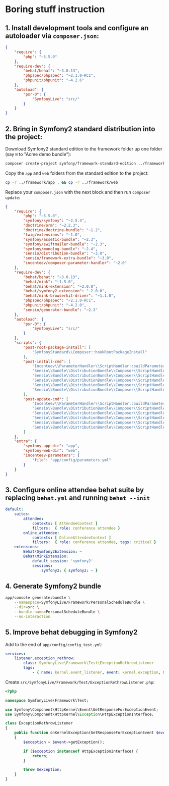 # Boring stuff instruction

## 1. Install development tools and configure an autoloader via `composer.json`:

```json
{
    "require": {
        "php": "~5.5.0"
    },
    "require-dev": {
        "behat/behat": "~3.0.13",
        "phpspec/phpspec": "~2.1.0-RC1",
        "phpunit/phpunit": "~4.2.6"
    },
    "autoload": {
        "psr-0": {
            "SymfonyLive": "src/"
        }
    }
}
```

## 2. Bring in Symfony2 standard distribution into the project:

Download Symfony2 standard edition to the framework folder up one folder (say `N` to "Acme demo
bundle"):

```bash
composer create-project symfony/framework-standard-edition ../framework/ "~2.5.3"
```

Copy the `app` and `web` folders from the standard edition to the project:

```bash
cp -r ../framework/app . && cp -r ../framework/web
```

Replace your `composer.json` with the next block and then run `composer update`:

```json
{
    "require": {
        "php": "~5.5.0",
        "symfony/symfony": "~2.5.4",
        "doctrine/orm": "~2.2.3",
        "doctrine/doctrine-bundle": "~1.2",
        "twig/extensions": "~1.0",
        "symfony/assetic-bundle": "~2.3",
        "symfony/swiftmailer-bundle": "~2.3",
        "symfony/monolog-bundle": "~2.4",
        "sensio/distribution-bundle": "~3.0",
        "sensio/framework-extra-bundle": "~3.0",
        "incenteev/composer-parameter-handler": "~2.0"
    },
    "require-dev": {
        "behat/behat": "~3.0.13",
        "behat/mink": "~1.5.0",
        "behat/mink-extension": "~2.0.0",
        "behat/symfony2-extension": "~2.0.0",
        "behat/mink-browserkit-driver": "~1.1.0",
        "phpspec/phpspec": "~2.1.0-RC1",
        "phpunit/phpunit": "~4.2.0",
        "sensio/generator-bundle": "~2.3"
    },
    "autoload": {
        "psr-0": {
            "SymfonyLive": "src/"
        }
    },
    "scripts": {
        "post-root-package-install": [
            "SymfonyStandard\\Composer::hookRootPackageInstall"
        ],
        "post-install-cmd": [
            "Incenteev\\ParameterHandler\\ScriptHandler::buildParameters",
            "Sensio\\Bundle\\DistributionBundle\\Composer\\ScriptHandler::buildBootstrap",
            "Sensio\\Bundle\\DistributionBundle\\Composer\\ScriptHandler::clearCache",
            "Sensio\\Bundle\\DistributionBundle\\Composer\\ScriptHandler::installAssets",
            "Sensio\\Bundle\\DistributionBundle\\Composer\\ScriptHandler::installRequirementsFile",
            "Sensio\\Bundle\\DistributionBundle\\Composer\\ScriptHandler::removeSymfonyStandardFiles"
        ],
        "post-update-cmd": [
            "Incenteev\\ParameterHandler\\ScriptHandler::buildParameters",
            "Sensio\\Bundle\\DistributionBundle\\Composer\\ScriptHandler::buildBootstrap",
            "Sensio\\Bundle\\DistributionBundle\\Composer\\ScriptHandler::clearCache",
            "Sensio\\Bundle\\DistributionBundle\\Composer\\ScriptHandler::installAssets",
            "Sensio\\Bundle\\DistributionBundle\\Composer\\ScriptHandler::installRequirementsFile",
            "Sensio\\Bundle\\DistributionBundle\\Composer\\ScriptHandler::removeSymfonyStandardFiles"
        ]
    },
    "extra": {
        "symfony-app-dir": "app",
        "symfony-web-dir": "web",
        "incenteev-parameters": {
            "file": "app/config/parameters.yml"
        }
    }
}
```

## 3. Configure online attendee behat suite by replacing `behat.yml` and running `behat --init`

```yml
default:
    suites:
        attendee:
            contexts: [ AttendeeContext ]
            filters:  { role: conference attendee }
        online_attendee:
            contexts: [ OnlineAttendeeContext ]
            filters:  { role: conference attendee, tags: critical }
    extensions:
        Behat\Symfony2Extension: ~
        Behat\MinkExtension:
            default_session: 'symfony2'
            sessions:
                symfony2: { symfony2: ~ }
```

## 4. Generate Symfony2 bundle

```bash
app/console generate:bundle \
    --namespace=SymfonyLive/Framework/PersonalScheduleBundle \
    --dir=src \
    --bundle-name=PersonalScheduleBundle \
    --no-interaction
```

## 5. Improve behat debugging in Symfony2

Add to the end of `app/config/config_test.yml`:

```yml
services:
    listener.exception_rethrow:
        class: SymfonyLive\Framework\Test\ExceptionRethrowListener
        tags:
            - { name: kernel.event_listener, event: kernel.exception, method: onKernelException }
```

Create `src/SymfonyLive/Framework/Test/ExceptionRethrowListener.php`:

```php
<?php

namespace SymfonyLive\Framework\Test;

use Symfony\Component\HttpKernel\Event\GetResponseForExceptionEvent;
use Symfony\Component\HttpKernel\Exception\HttpExceptionInterface;

class ExceptionRethrowListener
{
    public function onKernelException(GetResponseForExceptionEvent $event)
    {
        $exception = $event->getException();

        if ($exception instanceof HttpExceptionInterface) {
            return;
        }

        throw $exception;
    }
}
```
